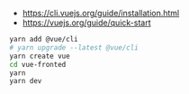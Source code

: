 - https://cli.vuejs.org/guide/installation.html
- https://vuejs.org/guide/quick-start

```bash
yarn add @vue/cli
# yarn upgrade --latest @vue/cli
yarn create vue
cd vue-fronted
yarn
yarn dev
```
